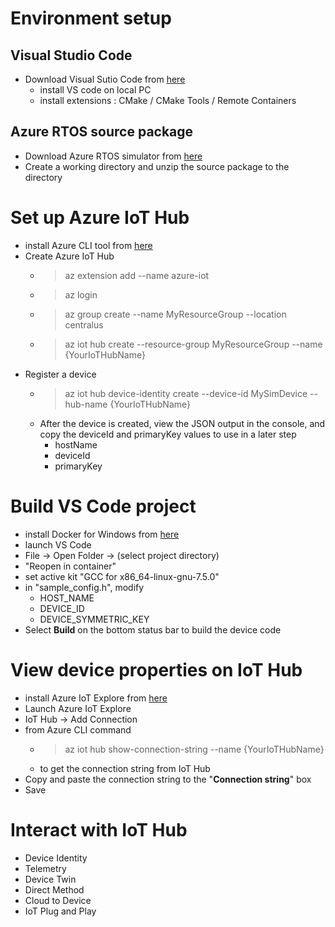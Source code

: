 # Environment setup
## Visual Studio Code
- Download Visual Sutio Code from [here](https://code.visualstudio.com/Download)
    - install VS code on local PC
    - install extensions : CMake / CMake Tools / Remote Containers
## Azure RTOS source package
- Download Azure RTOS simulator from [here](https://blgenericblob.blob.core.windows.net/whatiscontainer/azurertos-x86-cmake.zip?sp=r&st=2021-03-04T01:59:53Z&se=2021-03-04T09:59:53Z&spr=https&sv=2020-02-10&sr=b&sig=B7CwoSdesL%2FtP7WugDNEve1h4vl85zP7vjjecMV%2Bdqo%3D)
- Create a working directory and unzip the source package to the directory

# Set up Azure IoT Hub
- install Azure CLI tool from [here](https://docs.microsoft.com/en-us/cli/azure/install-azure-cli?view=azure-cli-latest)
- Create Azure IoT Hub
    - > az extension add --name azure-iot
    - > az login
    - > az group create --name MyResourceGroup --location centralus
    - > az iot hub create --resource-group MyResourceGroup --name {YourIoTHubName}
- Register a device
    - > az iot hub device-identity create --device-id MySimDevice --hub-name
{YourIoTHubName}
    - After the device is created, view the JSON output in the console, and copy the deviceId and primaryKey values to use in a later step
        - hostName
        - deviceId
        - primaryKey

# Build VS Code project
- install Docker for Windows from [here](https://docs.docker.com/docker-for-windows/install/)
- launch VS Code
- File -> Open Folder -> (select project directory)
- "Reopen in container"
- set active kit "GCC for x86_64-linux-gnu-7.5.0"
- in "sample_config.h", modify
    - HOST_NAME
    - DEVICE_ID
    - DEVICE_SYMMETRIC_KEY
- Select **Build** on the bottom status bar to build the device code

# View device properties on IoT Hub
- install Azure IoT Explore from [here](https://docs.microsoft.com/en-us/azure/iot-pnp/howto-use-iot-explorer#install-azure-iot-explorer)
- Launch Azure IoT Explore
- IoT Hub -> Add Connection
- from Azure CLI command
    - > az iot hub show-connection-string --name {YourIoTHubName}
    - to get the connection string from IoT Hub
- Copy and paste the connection string to the "**Connection string**" box
- Save

# Interact with IoT Hub
- Device Identity
- Telemetry
- Device Twin
- Direct Method
- Cloud to Device
- IoT Plug and Play


